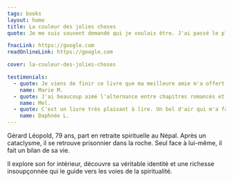 ```yaml
---
tags: books
layout: home
title: La couleur des jolies choses
quote: Je me suis souvent demandé qui je voulais être. J'ai passé le plus clair de mon temps à chercher qui j'étais. A l'image d'un enfant qui s'entête, j'ai testé des choses. J'ai rempli ma vie, j'ai consommé. J'ai couru après les choses. J'ai oublié de vivre.

fnacLink: https://google.com
readOnlineLink: https://google.com

cover: la-couleur-des-jolies-choses

testimonials:
  - quote: Je viens de finir ce livre que ma meilleure amie m'a offert. Elle me disait que je n'avais pas forcément le bon mindset pour le lire car je suis triste en ce moment. Au contraire c'est le livre dont j'avais besoin ! J'ai une grosse préférence pour les livres spirituels donc c'était parfait. Même si j'ai beaucoup pleuré. Je suis sensible en ce moment, mais mes livres favoris sont ceux qui me bouleversent et celui-ci fait franchement partie de mes lectures favorites de l'nnée, donc merci pour cela.
    name: Marie M.
  - quote: J'ai beaucoup aimé l'alternance entre chapitres romancés et chapitres "plus concrets" avec des références précises en psychologie et en développement personnel. Mon genre favori ne littérature c'est le réalisme magique et ce livre s'en rapproche énormément.
    name: Mel. 
  - quote: C'est un livre très plaisant à lire. Un bol d'air qui m'a fait changer d'environnement et qui m'a appris beaucoup de choses. Il n'y a pas de jugement, chacun peut se reconnaitre et voir les choses d'un meilleur oeil, avec plusieurs ouvertures possibles. Continuez Paul, c'est magnifique !
    name: Daphnée L. 
---
```


Gérard Léopold, 79 ans, part en retraite spirituelle au Népal. Après un cataclysme, il se retrouve prisonnier dans la roche. Seul face à lui-même, il fait un bilan de sa vie.

Il explore son for intérieur, découvre sa véritable identité et une richesse insoupçonnée qui le guide vers les voies de la spiritualité.

